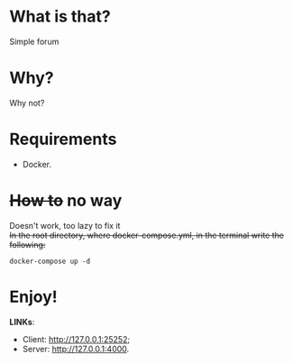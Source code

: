 # What is that?
Simple forum
# Why?
Why not?
# Requirements
- Docker.
# ~~How to~~ no way
Doesn't work, too lazy to fix it<br />
~~In the root directory, where docker-compose.yml, in the terminal write the following:~~<br />
```console
docker-compose up -d
```
# Enjoy!
**LINKs**:
- Client: http://127.0.0.1:25252;
- Server: http://127.0.0.1:4000.
